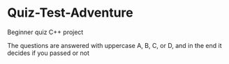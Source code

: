 # Quiz-Test-Adventure
Beginner quiz C++ project


<p> The questions are answered with uppercase A, B, C, or D, and in the end it decides if you passed or not </p>
